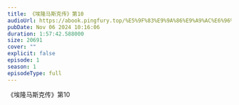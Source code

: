 ```yaml
---
title: 《埃隆马斯克传》第10
audioUrl: https://abook.pingfury.top/%E5%9F%83%E9%9A%86%E9%A9%AC%E6%96%AF%E5%85%8B%E4%BC%A0-02-%E7%AC%AC10-19%E8%8A%82-_ue8i_xy.mp3
pubDate: Nov 06 2024 10:16:06
duration: 1:57:42.588000
size: 20691
cover: ""
explicit: false
episode: 1
season: 1
episodeType: full
---
```

《埃隆马斯克传》第10